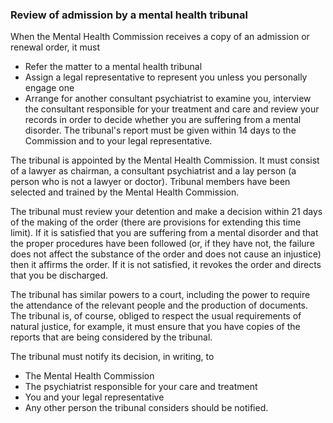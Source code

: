 ###  Review of admission by a mental health tribunal

When the Mental Health Commission receives a copy of an admission or renewal
order, it must  

  * Refer the matter to a mental health tribunal 
  * Assign a legal representative to represent you unless you personally engage one 
  * Arrange for another consultant psychiatrist to examine you, interview the consultant responsible for your treatment and care and review your records in order to decide whether you are suffering from a mental disorder. The tribunal's report must be given within 14 days to the Commission and to your legal representative.   

The tribunal is appointed by the Mental Health Commission. It must consist of
a lawyer as chairman, a consultant psychiatrist and a lay person (a person who
is not a lawyer or doctor). Tribunal members have been selected and trained by
the Mental Health Commission.

The tribunal must review your detention and make a decision within 21 days of
the making of the order (there are provisions for extending this time limit).
If it is satisfied that you are suffering from a mental disorder and that the
proper procedures have been followed (or, if they have not, the failure does
not affect the substance of the order and does not cause an injustice) then it
affirms the order. If it is not satisfied, it revokes the order and directs
that you be discharged.

The tribunal has similar powers to a court, including the power to require the
attendance of the relevant people and the production of documents. The
tribunal is, of course, obliged to respect the usual requirements of natural
justice, for example, it must ensure that you have copies of the reports that
are being considered by the tribunal.

The tribunal must notify its decision, in writing, to  

  * The Mental Health Commission 
  * The psychiatrist responsible for your care and treatment 
  * You and your legal representative 
  * Any other person the tribunal considers should be notified. 
